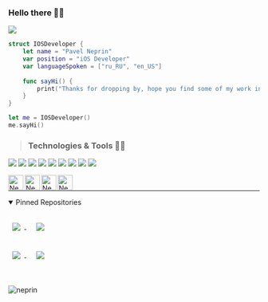### Hello there 👨‍💻

<picture>
<source media="(prefers-color-scheme: dark)" srcset="https://readme-typing-svg.herokuapp.com?font=Open+Sans&size=18&pause=1000&color=FFFFFF&background=1DFF2600&width=435&height=30&lines=%F0%9F%94%AD+I%E2%80%99m+currently+working+on+something+cool;%F0%9F%8C%B1+I%E2%80%99m+currently+learning+SwiftUI;%F0%9F%93%8D++Love+for+science+and+innovation">
<img src="https://readme-typing-svg.herokuapp.com?font=Open+Sans&size=18&pause=1000&color=0d1117&background=1DFF2600&width=435&height=30&lines=%F0%9F%94%AD+I%E2%80%99m+currently+working+on+something+cool;%F0%9F%8C%B1+I%E2%80%99m+currently+learning+SwiftUI;%F0%9F%93%8D++Love+for+science+and+innovation">
</picture>

```swift
struct IOSDeveloper {
    let name = "Pavel Neprin"
    var position = "iOS Developer"
    var languageSpoken = ["ru_RU", "en_US"]
    
    func sayHi() {
        print("Thanks for dropping by, hope you find some of my work interesting")
    }
}

let me = IOSDeveloper()
me.sayHi()
```

> ### Technologies & Tools 🏴‍☠️

![](https://img.shields.io/badge/Code-Swift-informational?style=flat&logo=swift&logoColor=white) 
![](https://img.shields.io/badge/OS-Tails-informational?style=flat&logo=tails&logoColor=white) 
![](https://img.shields.io/badge/OS-Kali-informational?style=flat&logo=kali-linux&logoColor=white) 
![](https://img.shields.io/badge/HTB-informational?style=flat&logo=hackthebox&logoColor=white) 
![](https://img.shields.io/badge/IFTTT-informational?style=flat&logo=ifttt&logoColor=white) 
![](https://img.shields.io/badge/Markdown-informational?style=flat&logo=markdown&logoColor=white) 
![](https://img.shields.io/badge/Matrix-informational?style=flat&logo=matrix&logoColor=white) 
![](https://img.shields.io/badge/Monero-informational?style=flat&logo=monero&logoColor=white) 
![](https://img.shields.io/badge/Wireguard-informational?style=flat&logo=wireguard&logoColor=white) 

&nbsp;&nbsp;&nbsp;
<a href="https://t.me/neprin">
  <img align="left" alt="Neprin's Telegram" width="30px" src="https://ico.now.sh/telegram/4281BE" />
</a>
<a href="https://twitter.com/mrneprin">
  <img align="left" alt="Neprin's Twitter" width="30px" src="https://ico.now.sh/twitter/4281BE" />
</a>
<a href="mailto:durdtpr@protonmail.com">
  <img align="left" alt="Neprin's Mail" width="30px" src="https://ico.now.sh/protonmail/4281BE" />
</a>
<a href="https://matrix.to/#/@durdtpr:matrix.org">
  <img align="left" alt="Neprin's Matrix" width="30px" src="https://ico.now.sh/matrix/4281BE" />
</a>
&nbsp;&nbsp;&nbsp;

---

<details open>
<summary>Pinned Repositories</summary>
<br>

<a href="https://github.com/neprin/Aurora">
  <img align="center" style="margin:1rem 0.5rem" src="https://github-readme-stats.vercel.app/api/pin/?username=neprin&repo=Aurora&title_color=4281BE&icon_color=4281BE&bg_color=1DFF2600" />
</a>
&nbsp;&nbsp;
<a href="https://github.com/neprin/Norn">
  <img align="center" style="margin:0.5rem" src="https://github-readme-stats.vercel.app/api/pin/?username=neprin&repo=Norn&title_color=4281BE&icon_color=4281BE&bg_color=1DFF2600" />
</a>

<br>
<br>

<a href="https://github.com/neprin/Rick-and-Morty">
  <img align="center" style="margin:0.5rem" src="https://github-readme-stats.vercel.app/api/pin/?username=neprin&repo=Rick-and-Morty&title_color=4281BE&icon_color=4281BE&bg_color=1DFF2600" />
</a>
&nbsp;&nbsp;
<a href="https://github.com/neprin/Notes">
  <img align="center" style="margin:0.5rem" src="https://github-readme-stats.vercel.app/api/pin/?username=neprin&repo=Notes&title_color=4281BE&icon_color=4281BE&bg_color=1DFF2600" />
</a>

&nbsp;
<p align="left"> <img src="https://komarev.com/ghpvc/?username=neprin&label=Profile%20views&style=flat" alt="neprin" /> </p>

</details>

